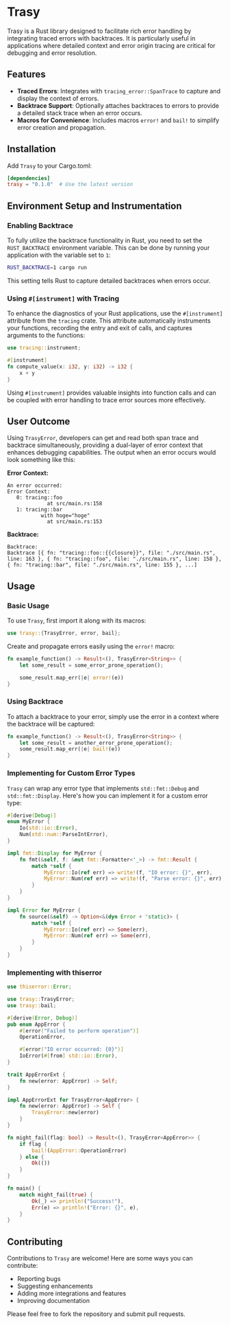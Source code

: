 # Trasy

Trasy is a Rust library designed to facilitate rich error handling by integrating traced errors with backtraces. It is particularly useful in applications where detailed context and error origin tracing are critical for debugging and error resolution.

## Features

- **Traced Errors**: Integrates with `tracing_error::SpanTrace` to capture and display the context of errors.
- **Backtrace Support**: Optionally attaches backtraces to errors to provide a detailed stack trace when an error occurs.
- **Macros for Convenience**: Includes macros `error!` and `bail!` to simplify error creation and propagation.

## Installation

Add `Trasy` to your Cargo.toml:

```toml
[dependencies]
trasy = "0.1.0"  # Use the latest version
```


## Environment Setup and Instrumentation

### Enabling Backtrace

To fully utilize the backtrace functionality in Rust, you need to set the `RUST_BACKTRACE` environment variable. This can be done by running your application with the variable set to `1`:

```bash
RUST_BACKTRACE=1 cargo run
```

This setting tells Rust to capture detailed backtraces when errors occur.

### Using `#[instrument]` with Tracing

To enhance the diagnostics of your Rust applications, use the `#[instrument]` attribute from the `tracing` crate. This attribute automatically instruments your functions, recording the entry and exit of calls, and captures arguments to the functions:

```rust
use tracing::instrument;

#[instrument]
fn compute_value(x: i32, y: i32) -> i32 {
    x + y
}
```

Using `#[instrument]` provides valuable insights into function calls and can be coupled with error handling to trace error sources more effectively.

## User Outcome

Using `TrasyError`, developers can get and read both span trace and backtrace simultaneously, providing a dual-layer of error context that enhances debugging capabilities. The output when an error occurs would look something like this:

**Error Context:**

```
An error occurred:
Error Context:
   0: tracing::foo
             at src/main.rs:158
   1: tracing::bar
           with hoge="hoge"
             at src/main.rs:153
```

**Backtrace:**

```
Backtrace:
Backtrace [{ fn: "tracing::foo::{{closure}}", file: "./src/main.rs", line: 163 }, { fn: "tracing::foo", file: "./src/main.rs", line: 158 }, { fn: "tracing::bar", file: "./src/main.rs", line: 155 }, ...]
```

## Usage

### Basic Usage

To use `Trasy`, first import it along with its macros:

```rust
use trasy::{TrasyError, error, bail};
```

Create and propagate errors easily using the `error!` macro:

```rust
fn example_function() -> Result<(), TrasyError<String>> {
    let some_result = some_error_prone_operation();

    some_result.map_err(|e| error!(e))
}
```

### Using Backtrace

To attach a backtrace to your error, simply use the error in a context where the backtrace will be captured:

```rust
fn example_function() -> Result<(), TrasyError<String>> {
    let some_result = another_error_prone_operation();
    some_result.map_err(|e| bail!(e))
}
```

### Implementing for Custom Error Types

`Trasy` can wrap any error type that implements `std::fmt::Debug` and `std::fmt::Display`. Here's how you can implement it for a custom error type:

```rust
#[derive(Debug)]
enum MyError {
    Io(std::io::Error),
    Num(std::num::ParseIntError),
}

impl fmt::Display for MyError {
    fn fmt(&self, f: &mut fmt::Formatter<'_>) -> fmt::Result {
        match *self {
            MyError::Io(ref err) => write!(f, "IO error: {}", err),
            MyError::Num(ref err) => write!(f, "Parse error: {}", err),
        }
    }
}

impl Error for MyError {
    fn source(&self) -> Option<&(dyn Error + 'static)> {
        match *self {
            MyError::Io(ref err) => Some(err),
            MyError::Num(ref err) => Some(err),
        }
    }
}
```

### Implementing with thiserror

```rust
use thiserror::Error;

use trasy::TrasyError;
use trasy::bail;

#[derive(Error, Debug)]
pub enum AppError {
    #[error("Failed to perform operation")]
    OperationError,

    #[error("IO error occurred: {0}")]
    IoError(#[from] std::io::Error),
}

trait AppErrorExt {
    fn new(error: AppError) -> Self;
}

impl AppErrorExt for TrasyError<AppError> {
    fn new(error: AppError) -> Self {
        TrasyError::new(error)
    }
}

fn might_fail(flag: bool) -> Result<(), TrasyError<AppError>> {
    if flag {
        bail!(AppError::OperationError)
    } else {
        Ok(())
    }
}

fn main() {
    match might_fail(true) {
        Ok(_) => println!("Success!"),
        Err(e) => println!("Error: {}", e),
    }
}
```

## Contributing

Contributions to `Trasy` are welcome! Here are some ways you can contribute:

- Reporting bugs
- Suggesting enhancements
- Adding more integrations and features
- Improving documentation

Please feel free to fork the repository and submit pull requests.
